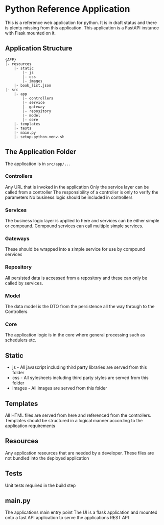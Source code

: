# Python Reference Application

This is a reference web application for python. 
It is in draft status and there is plenty missing from this application.
This application is a FastAPI instance with Flask mounted on it.

## Application Structure

```
{APP}
|- resources
    |- static
		|- js
		|- css
		|- images
	|- book_list.json
|- src
	|- app
		|- controllers
		|- service
		|- gateway
		|- repository
		|- model
		|- core
	|- templates
	|- tests
	|- main.py
	|- setup-python-venv.sh
```

## The Application Folder

The application is in `src/app/...`

### Controllers

Any URL that is invoked in the application
Only the service layer can be called from a controller
The responsibility of a controller is only to verify the parameters
No business logic should be included in controllers

### Services

The business logic layer is applied to here and services can be either simple or compound.
Compound services can call multiple simple services.

### Gateways

These should be wrapped into a simple service for use by compound services

### Repository

All persisted data is accessed from a repository and these can only be called by services.

### Model

The data model is the DTO from the persistence all the way through to the Controllers

### Core

The application logic is in the core where general processing such as schedulers etc.

## Static

 * js - All javascript including third party libraries are served from this folder
 * css - All sylesheets including third party styles are served from this folder
 * images - All images are served from this folder
 
## Templates
 
 All HTML files are served from here and referenced from the controllers.
 Templates should be structured in a logical manner according to the application requirements
 
## Resources

Any application resources that are needed by a developer.
These files are not bundled into the deployed application

## Tests

Unit tests required in the build step

## main.py

The applications main entry point
The UI is a flask application and mounted onto a fast API application to serve the applications REST API
